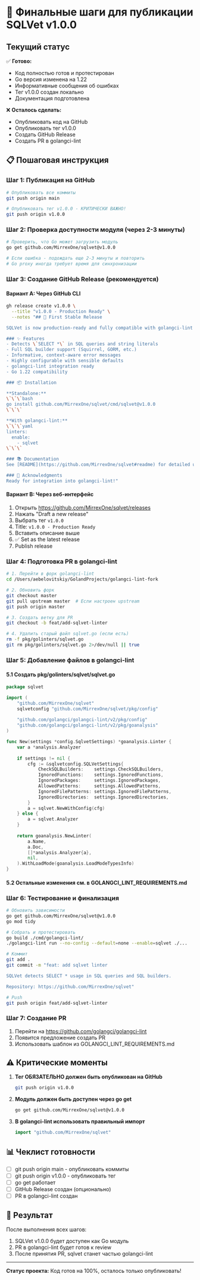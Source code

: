 # 🚀 Финальные шаги для публикации SQLVet v1.0.0

## Текущий статус

✅ **Готово:**
- Код полностью готов и протестирован
- Go версия изменена на 1.22
- Информативные сообщения об ошибках
- Тег v1.0.0 создан локально
- Документация подготовлена

❌ **Осталось сделать:**
- Опубликовать код на GitHub
- Опубликовать тег v1.0.0
- Создать GitHub Release
- Создать PR в golangci-lint

## 📋 Пошаговая инструкция

### Шаг 1: Публикация на GitHub

```bash
# Опубликовать все коммиты
git push origin main

# Опубликовать тег v1.0.0 - КРИТИЧЕСКИ ВАЖНО!
git push origin v1.0.0
```

### Шаг 2: Проверка доступности модуля (через 2-3 минуты)

```bash
# Проверить, что Go может загрузить модуль
go get github.com/MirrexOne/sqlvet@v1.0.0

# Если ошибка - подождать еще 2-3 минуты и повторить
# Go proxy иногда требует время для синхронизации
```

### Шаг 3: Создание GitHub Release (рекомендуется)

#### Вариант A: Через GitHub CLI
```bash
gh release create v1.0.0 \
  --title "v1.0.0 - Production Ready" \
  --notes "## 🎉 First Stable Release

SQLVet is now production-ready and fully compatible with golangci-lint!

### ✨ Features
- Detects \`SELECT *\` in SQL queries and string literals
- Full SQL builder support (Squirrel, GORM, etc.)
- Informative, context-aware error messages
- Highly configurable with sensible defaults
- golangci-lint integration ready
- Go 1.22 compatibility

### 📦 Installation

**Standalone:**
\`\`\`bash
go install github.com/MirrexOne/sqlvet/cmd/sqlvet@v1.0.0
\`\`\`

**With golangci-lint:**
\`\`\`yaml
linters:
  enable:
    - sqlvet
\`\`\`

### 📚 Documentation
See [README](https://github.com/MirrexOne/sqlvet#readme) for detailed usage and configuration.

### 🙏 Acknowledgments
Ready for integration into golangci-lint!"
```

#### Вариант B: Через веб-интерфейс
1. Открыть https://github.com/MirrexOne/sqlvet/releases
2. Нажать "Draft a new release"
3. Выбрать тег `v1.0.0`
4. Title: `v1.0.0 - Production Ready`
5. Вставить описание выше
6. ✅ Set as the latest release
7. Publish release

### Шаг 4: Подготовка PR в golangci-lint

```bash
# 1. Перейти в форк golangci-lint
cd /Users/aebelovitskiy/GolandProjects/golangci-lint-fork

# 2. Обновить форк
git checkout master
git pull upstream master  # Если настроен upstream
git push origin master

# 3. Создать ветку для PR
git checkout -b feat/add-sqlvet-linter

# 4. Удалить старый файл sqlvet.go (если есть)
rm -f pkg/golinters/sqlvet.go
git rm pkg/golinters/sqlvet.go 2>/dev/null || true
```

### Шаг 5: Добавление файлов в golangci-lint

#### 5.1 Создать pkg/golinters/sqlvet/sqlvet.go
```go
package sqlvet

import (
    "github.com/MirrexOne/sqlvet"
    sqlvetconfig "github.com/MirrexOne/sqlvet/pkg/config"
    
    "github.com/golangci/golangci-lint/v2/pkg/config"
    "github.com/golangci/golangci-lint/v2/pkg/goanalysis"
)

func New(settings *config.SqlvetSettings) *goanalysis.Linter {
    var a *analysis.Analyzer
    
    if settings != nil {
        cfg := &sqlvetconfig.SQLVetSettings{
            CheckSQLBuilders:    settings.CheckSQLBuilders,
            IgnoredFunctions:    settings.IgnoredFunctions,
            IgnoredPackages:     settings.IgnoredPackages,
            AllowedPatterns:     settings.AllowedPatterns,
            IgnoredFilePatterns: settings.IgnoredFilePatterns,
            IgnoredDirectories:  settings.IgnoredDirectories,
        }
        a = sqlvet.NewWithConfig(cfg)
    } else {
        a = sqlvet.Analyzer
    }
    
    return goanalysis.NewLinter(
        a.Name,
        a.Doc,
        []*analysis.Analyzer{a},
        nil,
    ).WithLoadMode(goanalysis.LoadModeTypesInfo)
}
```

#### 5.2 Остальные изменения см. в GOLANGCI_LINT_REQUIREMENTS.md

### Шаг 6: Тестирование и финализация

```bash
# Обновить зависимости
go get github.com/MirrexOne/sqlvet@v1.0.0
go mod tidy

# Собрать и протестировать
go build ./cmd/golangci-lint/
./golangci-lint run --no-config --default=none --enable=sqlvet ./...

# Коммит
git add .
git commit -m "feat: add sqlvet linter

SQLVet detects SELECT * usage in SQL queries and SQL builders.

Repository: https://github.com/MirrexOne/sqlvet"

# Push
git push origin feat/add-sqlvet-linter
```

### Шаг 7: Создание PR

1. Перейти на https://github.com/golangci/golangci-lint
2. Появится предложение создать PR
3. Использовать шаблон из GOLANGCI_LINT_REQUIREMENTS.md

## ⚠️ Критические моменты

1. **Тег ОБЯЗАТЕЛЬНО должен быть опубликован на GitHub**
   ```bash
   git push origin v1.0.0
   ```

2. **Модуль должен быть доступен через go get**
   ```bash
   go get github.com/MirrexOne/sqlvet@v1.0.0
   ```

3. **В golangci-lint использовать правильный импорт**
   ```go
   import "github.com/MirrexOne/sqlvet"
   ```

## 📊 Чеклист готовности

- [ ] git push origin main - опубликовать коммиты
- [ ] git push origin v1.0.0 - опубликовать тег
- [ ] go get работает
- [ ] GitHub Release создан (опционально)
- [ ] PR в golangci-lint создан

## 🎯 Результат

После выполнения всех шагов:
1. SQLVet v1.0.0 будет доступен как Go модуль
2. PR в golangci-lint будет готов к review
3. После принятия PR, sqlvet станет частью golangci-lint

---

**Статус проекта:** Код готов на 100%, осталось только опубликовать!
